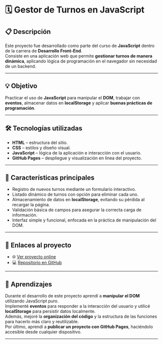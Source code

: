 # 🗓️ Gestor de Turnos en JavaScript

## 📋 Descripción

Este proyecto fue desarrollado como parte del curso de **JavaScript** dentro de la carrera de **Desarrollo Front-End**.  
Consiste en una aplicación web que permite **gestionar turnos de manera dinámica**, aplicando lógica de programación en el navegador sin necesidad de un backend.

---

## 💡 Objetivo

Practicar el uso de **JavaScript** para manipular el **DOM**, trabajar con **eventos**, almacenar datos en **localStorage** y aplicar **buenas prácticas de programación**.

---

## 🛠️ Tecnologías utilizadas

- **HTML** – estructura del sitio.  
- **CSS** – estilos y diseño visual.  
- **JavaScript** – lógica de la aplicación e interacción con el usuario.  
- **GitHub Pages** – despliegue y visualización en línea del proyecto.

---

## 🧩 Características principales

- Registro de nuevos turnos mediante un formulario interactivo.  
- Listado dinámico de turnos con opción para eliminar cada uno.  
- Almacenamiento de datos en **localStorage**, evitando su pérdida al recargar la página.  
- Validación básica de campos para asegurar la correcta carga de información.  
- Interfaz simple y funcional, enfocada en la práctica de manipulación del DOM.

---

## 🔗 Enlaces al proyecto

- 🌐 [Ver proyecto online](https://facuamalfi.github.io/javascript/)  
- 💻 [Repositorio en GitHub](https://github.com/facuamalfi/javascript)

---

## 🧠 Aprendizajes

Durante el desarrollo de este proyecto aprendí a **manipular el DOM** utilizando JavaScript puro.  
Implementé **eventos** para responder a la interacción del usuario y utilicé **localStorage** para persistir datos localmente.  
Además, mejoré la **organización del código** y la estructura de las funciones para hacerlo más claro y reutilizable.  
Por último, aprendí a **publicar un proyecto con GitHub Pages**, haciéndolo accesible desde cualquier dispositivo.

---
